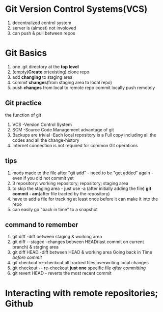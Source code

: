 # Git Version Control Systems(VCS)
1. decentralized control system
2. server is (almost) not involoved
3. can push & pull between repos

# Git Basics
1. one .git directory at the **top level**
2. (empty)**Create** or(existing) clone repo
3. add **changing** to staging area
4. commit **changes**(from staging area to local repo)
5. push **changes** from local to remote repo
commit locally
push remotely

## Git practice
the function of git
1. VCS -Version Control System
2. SCM -Source Code Management
advantage of git
1. Backups are trivial -Each local repository is a Full copy including all the codes and all the change-history
2. Internet connection is not required for common Git operations

## tips
1. mods made to the file after "git add" - need to be "get added" again - even if you did not commit yet
2. 3 repository: working repository; repository; staging area
3. to skip the staging area - just use -a (after initially adding the file) **git commit - am**(after file tracted by the repository)
4. have to add a file for tracking at least once before it can make it into the repo
5. can easily go "back in time" to a snapshot

## command to remember
1. git diff -diff between staging & working area
2. git diff --staged -changes between HEAD(last commit on current branch) & staging area
3. git diff HEAD -diff between HEAD & working area
Going back in Time
*before commit*
4. git checkout re-checkout all tracked files overwriting local changes
5. git checkout -- <file> re-checkout **just one** specific file
*after committing*
6. git revert HEAD - reverts the most recent commit

# Interacting with remote repositories; Github


